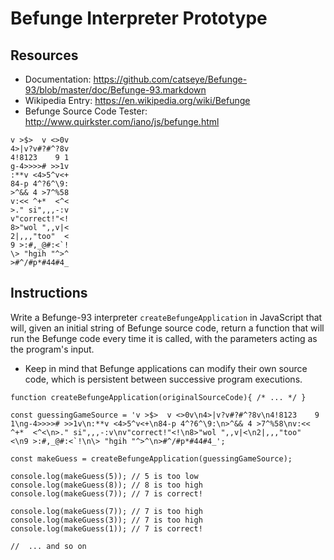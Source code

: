 # Befunge Interpreter Prototype

## Resources

- Documentation: https://github.com/catseye/Befunge-93/blob/master/doc/Befunge-93.markdown
- Wikipedia Entry: https://en.wikipedia.org/wiki/Befunge
- Befunge Source Code Tester: http://www.quirkster.com/iano/js/befunge.html

```
v >$>  v <>0v
4>|v?v#?#^?8v
4!8123    9 1
g-4>>>># >>1v
:**v <4>5^v<+
84-p 4^?6^\9:
>^&& 4 >7^%58
v:<< ^+*  <^<
>." si",,,-:v
v"correct!"<!
8>"wol ",,v|<
2|,,,"too"  <
9 >:#,_@#:<`!
\> "hgih "^>^
>#^/#p*#44#4_
```

## Instructions

Write a Befunge-93 interpreter `createBefungeApplication` in JavaScript that will, given an initial string of Befunge source code, return a function that will run the Befunge code every time it is called, with the parameters acting as the program's input.
- Keep in mind that Befunge applications can modify their own source code, which is persistent between successive program executions.

```
function createBefungeApplication(originalSourceCode){ /* ... */ }

const guessingGameSource = 'v >$>  v <>0v\n4>|v?v#?#^?8v\n4!8123    9 1\ng-4>>>># >>1v\n:**v <4>5^v<+\n84-p 4^?6^\9:\n>^&& 4 >7^%58\nv:<< ^+*  <^<\n>." si",,,-:v\nv"correct!"<!\n8>"wol ",,v|<\n2|,,,"too"  <\n9 >:#,_@#:<`!\n\> "hgih "^>^\n>#^/#p*#44#4_';

const makeGuess = createBefungeApplication(guessingGameSource);

console.log(makeGuess(5)); // 5 is too low
console.log(makeGuess(8)); // 8 is too high
console.log(makeGuess(7)); // 7 is correct!

console.log(makeGuess(7)); // 7 is too high
console.log(makeGuess(3)); // 7 is too high
console.log(makeGuess(1)); // 7 is correct!

//  ... and so on

```
